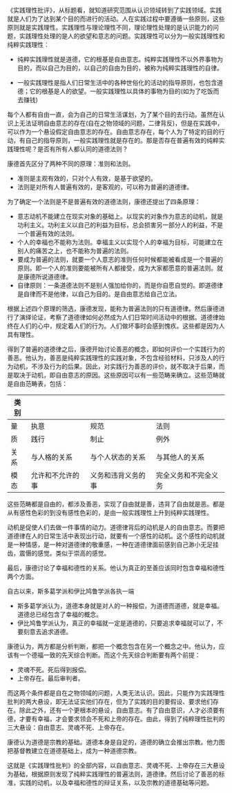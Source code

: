 《实践理性批评》，从标题看，就知道研究范围从认识领域转到了实践领域。实践就是人们为了达到某个目的而进行的活动。人在实践过程中要遵循一些原则，这些原则就是实践理性。实践理性与理论理性不同，理论理性处理的是认识能力的问题，实践理性处理的是人的欲望和意志的问题。实践理性可以分为一般实践理性和纯粹实践理性：

+ 纯粹实践理性就是道德，它的根基是自由意志。纯粹实践理性不以外界事物为目的，而以自己为目的，以自己的自由为目的，被称为纯粹实践理性的自律。

+ 一般实践理性是指人们日常生活中的各种世俗化的活动的指导原则，也包含道德；它的根基是人的欲望。一般实践理性以具体的事物为目的(如为了吃饭而去赚钱)

每个人都有自由一直，会为自己的日常生活谋划，为了某个目的去行动。虽然在认识上无法证明自由意志的存在(自在之物领域的问题，二律背反)，但是在实践中，可以作为一个悬设假定自由意志的存在。自由意志存在，每个人为了特定的目的行动，有自己的指导原则，一般实践理性就是存在的。那是否存在普遍有效的纯粹实践理性呢？是否有所有人都认同的道德法则？

康德首先区分了两种不同的原理：准则和法则。

+ 准则是主观有效的，只对个人有效，是基于欲望的。
+ 法则是对所有人普遍有效的，是客观的，可以称为普遍的道德律。

为了确定一个法则是不是普遍有效的道德法则，康德还提出了四条原理：

+ 意志动机不能建立在现实对象的基础上。以现实的对象作为意志的动机，就是功利主义。功利主义以自己的利益为目标，总会损害另一部分人的利益，不是一个普遍有效的法则。
+ 个人的幸福也不能称为法则。幸福主义以实现个人的幸福为目标，可能建立在别人的痛苦之上，也不能称为普遍的法则。
+ 要成为普遍的法则，就要一个人意志的准则任何时候都能被看成是一个普遍的原则。即一个人的准则要能被所有人都接受，成为大家都愿意的普遍法则。就是康德所说道德律。
+ 自律原则：一条道德法则不是别人强加给你的，而是你自愿自觉的。即道德律是自律而不是他律，以自己为目的。是自由意志给自己立法。

根据上述四个原理的筛选，康德发现，能称为普遍法则的只有道德律。然后康德进行了演绎论证，考察了道德律如何必然成为人们日常时间活动中的根据。道德律始终在人们的心中，规定着人们的行为。人们做坏事时会感到愧疚。这些都是因为人具有理性。	

得到了普遍的道德律之后，康德开始讨论善恶的概念，即如何评价一个实践行为的善恶。他认为，善恶是纯粹实践理性的实践对象，不包含经验材料，只涉及人的行为动机，不涉及行为的后果。因此，对实践行为善恶的评价，就不取决于后果，而是取决于动机，即自由意志的原因。这些原因可以有一些范畴来确立。这些范畴就是自由范畴表，包括：

| 类别 |                  |                    |                      |
| ---- | ---------------- | ------------------ | -------------------- |
| 量   | 执意             | 规范               | 法则                 |
| 质   | 践行             | 制止               | 例外                 |
| 关系 | 与人格的关系     | 与个人状态的关系   | 与其他人的关系       |
| 模态 | 允许和不允许的事 | 义务和违背义务的事 | 完全义务和不完全义务 |

这些范畴都是自由的，都涉及善恶，实现了自由就是善，违背了自由就是恶。都是从有感性色彩的到没有感性色彩的，是由一般实践理性上升到纯粹实践理性。



动机是促使人们去做一件事情的动力。道德律背后的动机是人的自由意志。而要把道德律在人的日常生活中表现出行动，就要有一个感性的动机。这个感性的动机就是一种情感，是一种对道德律的敬重感，一种在道德律面前感到自己渺小无足挂齿，震慑的感觉。类似于崇高的感觉。



最后，康德讨论了幸福和德性的关系。他认为真正的至善应该同时包含幸福和德性两个方面。

自古以来，斯多葛学派和伊比鸠鲁学派各执一端

+ 斯多葛学派认为，道德本身就是对人的一种报偿，为道德而道德，就是幸福。道德总已经包含了幸福的概念。
+ 伊比鸠鲁学派认为，真正的幸福就一定是道德的，只要追求幸福就可以了，不要刻意去追求道德。

康德认为，两方都是分析判断，都把一个概念包含在另一个概念之中。他认为，应该有一个德福一致的先天综合判断。而这个先天综合判断要有两个前提：

+ 灵魂不死。死后得到报偿。
+ 上帝存在。最后审判者。

而这两个条件都是自在之物领域的问题，人类无法认识。因此，只能作为实践理性批判的两大悬设，即无法证实他们存在，但为了实践的目的要假设、要求他们存在。除此之外，还有一个更根本的悬设，自由意志。有了自由意识，人才必须要有德，才要有幸福，才会要求领会不死和上帝的存在。由此，得到了纯粹理性批判的三大悬设：自由意志、灵魂不死、上帝存在。

康德认为道德是宗教的基础。道德本身是自足的，道德的确立会推出宗教。他力图把基督教建立在道德基础上，成为一种道德宗教。



这就是《实践理性批判》的全部内容，以自由意志、灵魂不死、上帝存在三大悬设为基础，根据原则发现了纯粹实践理性的普遍法则，道德律。然后讨论了善恶的标准，实践的动机，以及幸福和德性的辩证关系，以及宗教的道德基础等问题。

